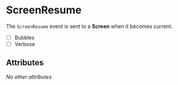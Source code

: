 # ScreenResume

The `ScreenResume` event is sent to a **Screen** when it becomes current.

- [ ] Bubbles
- [ ] Verbose

## Attributes

_No other attributes_
